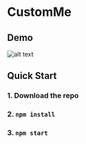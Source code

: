 # CustomMe
## Demo

![alt text](./public/assets/demo/demoCustomMe.gif "CustomMe preview")

## Quick Start

### 1. Download the repo
### 2. `npm install`
### 3. `npm start`
